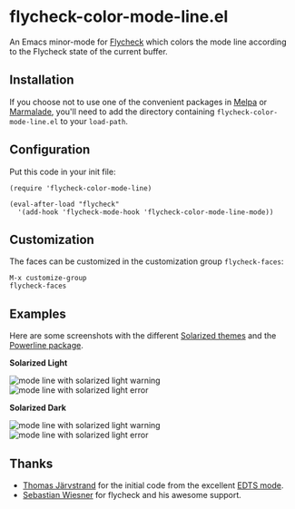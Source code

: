 flycheck-color-mode-line.el
===========================

An Emacs minor-mode for [Flycheck][flycheck] which colors the mode line
according to the Flycheck state of the current buffer.


Installation
------------

If you choose not to use one of the convenient packages in [Melpa][melpa]
or [Marmalade][marmalade], you'll need to add the directory containing
`flycheck-color-mode-line.el` to your `load-path`.


Configuration
-------------

Put this code in your init file:

    (require 'flycheck-color-mode-line)

    (eval-after-load "flycheck"
      '(add-hook 'flycheck-mode-hook 'flycheck-color-mode-line-mode))


Customization
-------------

The faces can be customized in the customization group `flycheck-faces`:

    M-x customize-group
    flycheck-faces


Examples
--------

Here are some screenshots with the different [Solarized themes][solarized]
and the [Powerline package][powerline].

**Solarized Light**

![mode line with solarized light warning](https://raw.github.com/syl20bnr/flycheck-color-mode-line/master/doc/flycheck-color-mode-line-light-e.png)
![mode line with solarized light error](https://raw.github.com/syl20bnr/flycheck-color-mode-line/master/doc/flycheck-color-mode-line-light-w.png)

**Solarized Dark**

![mode line with solarized light warning](https://raw.github.com/syl20bnr/flycheck-color-mode-line/master/doc/flycheck-color-mode-line-dark-e.png)
![mode line with solarized light error](https://raw.github.com/syl20bnr/flycheck-color-mode-line/master/doc/flycheck-color-mode-line-dark-w.png)


Thanks
------

- [Thomas Järvstrand][tjarvstrand] for the initial code from the excellent [EDTS mode][edts].
- [Sebastian Wiesner][lunaryorn] for flycheck and his awesome support.


[flycheck]: http://github.com/lunaryorn/flycheck
[melpa]: http://melpa.milkbox.net
[marmalade]: http://marmalade-repo.org
[solarized]: http://github.com/bbatsov/solarized-emacs
[powerline]: http://github.com/milkypostman/powerline
[tjarvstrand]: http://github.com/tjarvstrand
[edts]: http://github.com/tjarvstrand/edts
[lunaryorn]: http://github.com/lunaryorn
